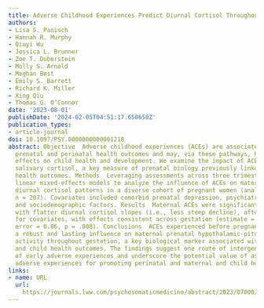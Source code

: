 ```yaml
---
title: Adverse Childhood Experiences Predict Diurnal Cortisol Throughout Gestation
authors:
- Lisa S. Panisch
- Hannah R. Murphy
- Qiuyi Wu
- Jessica L. Brunner
- Zoe T. Duberstein
- Molly S. Arnold
- Meghan Best
- Emily S. Barrett
- Richard K. Miller
- Xing Qiu
- Thomas G. O’Connor
date: '2023-08-01'
publishDate: '2024-02-05T04:51:17.650658Z'
publication_types:
- article-journal
doi: 10.1097/PSY.0000000000001218
abstract: Objective  Adverse childhood experiences (ACEs) are associated with negative
  prenatal and perinatal health outcomes and may, via these pathways, have intergenerational
  effects on child health and development. We examine the impact of ACEs on maternal
  salivary cortisol, a key measure of prenatal biology previously linked with pregnancy-related
  health outcomes. Methods  Leveraging assessments across three trimesters, we used
  linear mixed-effects models to analyze the influence of ACEs on maternal prenatal
  diurnal cortisol patterns in a diverse cohort of pregnant women (analytic sample,
  n = 207). Covariates included comorbid prenatal depression, psychiatric medications,
  and sociodemographic factors. Results  Maternal ACEs were significantly associated
  with flatter diurnal cortisol slopes (i.e., less steep decline), after adjusting
  for covariates, with effects consistent across gestation (estimate = 0.15, standard
  error = 0.06, p = .008). Conclusions  ACEs experienced before pregnancy may have
  a robust and lasting influence on maternal prenatal hypothalamic-pituitary-adrenal
  activity throughout gestation, a key biological marker associated with perinatal
  and child health outcomes. The findings suggest one route of intergenerational transmission
  of early adverse experiences and underscore the potential value of assessing prepregnancy
  adverse experiences for promoting perinatal and maternal and child health.
links:
- name: URL
  url: 
    https://journals.lww.com/psychosomaticmedicine/abstract/2023/07000/adverse_childhood_experiences_predict_diurnal.7.aspx
---
```

